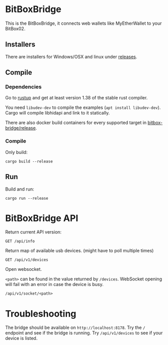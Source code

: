 # BitBoxBridge

This is the BitBoxBridge, it connects web wallets like MyEtherWallet to your BitBox02.

## Installers

There are installers for Windows/OSX and linux under [releases](https://github.com/digitalbitbox/bitbox-bridge/releases).

## Compile

### Dependencies

Go to [rustup](https://rustup.rs/) and get at least version 1.38 of the stable rust compiler.

You need `libudev-dev` to compile the examples (`apt install libudev-dev`). Cargo will
compile libhidapi and link to it statically.

There are also docker build containers for every supported target in [bitbox-bridge/release](bitbox-bridge/release).

### Compile

Only build:

```
cargo build --release
```

## Run

Build and run:

```
cargo run --release
```

# BitBoxBridge API

Return current API version:

```
GET /api/info
```

Return map of available usb devices. (might have to poll multiple times)

```
GET /api/v1/devices
```

Open websocket.

`<path>` can be found in the value returned by `/devices`. WebSocket opening will fail with an
error in case the device is busy.

```
/api/v1/socket/<path>
```

# Troubleshooting

The bridge should be available on `http://localhost:8178`. Try the `/` endpoint and see if the
bridge is running. Try `/api/v1/devices` to see if your device is listed.
